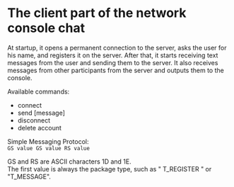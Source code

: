 # The client part of the network console chat

At startup, it opens a permanent connection to the server,
asks the user for his name, and registers it on the server. After that, it starts receiving text messages from the user and sending them to the server. It also receives messages from other participants from the server and outputs them to the console.

Available commands:
* connect
* send [message]
* disconnect
* delete account

Simple Messaging Protocol: <br>
`GS value GS value RS value`

GS and RS are ASCII characters 1D and 1E.<br>
The first value is always the package type, such as " T_REGISTER " or "T_MESSAGE".